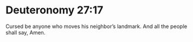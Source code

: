 # Deuteronomy 27:17

Cursed be anyone who moves his neighbor’s landmark. And all the people shall say, Amen.
